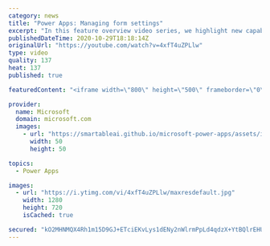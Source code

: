 ```yaml
---
category: news
title: "Power Apps: Managing form settings"
excerpt: "In this feature overview video series, we highlight new capabilities included in the latest update to Microsoft Power Apps.  Improvements to Microsoft Power Apps for managing form settings and events allow users to set various features on a form in the new modern designer.   Get the most out of Power"
publishedDateTime: 2020-10-29T18:18:14Z
originalUrl: "https://youtube.com/watch?v=4xfT4uZPLlw"
type: video
quality: 137
heat: 137
published: true

featuredContent: "<iframe width=\"800\" height=\"500\" frameborder=\"0\" src=\"https://www.youtube.com/embed/4xfT4uZPLlw\" allow=\"accelerometer; autoplay; encrypted-media; gyroscope; picture-in-picture\" allowfullscreen></iframe>"

provider:
  name: Microsoft
  domain: microsoft.com
  images:
    - url: "https://smartableai.github.io/microsoft-power-apps/assets/images/organizations/microsoft.com-50x50.jpg"
      width: 50
      height: 50

topics:
  - Power Apps

images:
  - url: "https://i.ytimg.com/vi/4xfT4uZPLlw/maxresdefault.jpg"
    width: 1280
    height: 720
    isCached: true

secured: "kO2MHNMQX4Rh1m15D9GJ+ETciEKvLys1dENy2nWlrmPpLd4qdzX+YtBQlrEHUryIOzc3Yxfkh6Am3JnOVQtttcO4W99exyXaKGTTlk287gQTae7YsGW9T/4zM080X/tacUI/3Z7uRDZMFivKPv8Tx91ma2vkqtgafvSsKVK7R16Mws5kIG/z/lkqhMLwsG0QB0lymGbwCPdNf/r//EcA49hnsUGRuoPKNIVFWs46MOPpIxIR4/Lkq56RtWiJX0+x1BXXsTtcqLOdl16KMQRYhMkEjcWfL9cC2upsiDfTfna/Hp3awP6/8gAuMj4gMk/9UpEzXZscTfLClLm8fU6GAorXnoPeDoGH6JrDXWMRpYJ1rsx202vGpsI94Zq+G0IhFA1RePYO71TSugSrGo7PNTSx3HrX220+Xwtdcgnji0Wc4Sas5sj+jlO4CXYVN2qE;M/18MeLv5UOMGy0QW6xbHw=="
---
```


